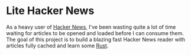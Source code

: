 # Lite Hacker News

As a heavy user of [Hacker News](https://news.ycombinator.com/), I've been wasting quite a lot of time waiting for articles to be opened and loaded before I can consume them. The goal of this project is to build a blazing fast Hacker News reader with articles fully cached and learn some [Rust](https://www.rust-lang.org).